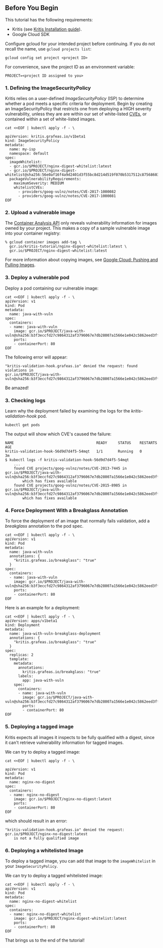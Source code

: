 ## Before You Begin

This tutorial has the following requirements:

- Kritis (see [Kritis Installation guide](install.md)).
- Google Cloud SDK

Configure gcloud for your intended project before continuing. If you do not recall the name, use `gcloud projects list`:

```shell
gcloud config set project <project ID>
```

For convenience, save the project ID as an environment variable:

```shell
PROJECT=<project ID assigned to you>
```
### 1. Defining the ImageSecurityPolicy

Kritis relies on a user-defined *ImageSecurityPolicy* (ISP) to determine whether a pod meets a specific criteria for deployment. Begin by creating an ImageSecurityPolicy that restricts one from deploying a HIGH severity vulnerability,  unless they are are within our set of white-listed [CVEs](https://en.wikipedia.org/wiki/Common_Vulnerabilities_and_Exposures), or contained within a set of white-listed images.

```shell
cat <<EOF | kubectl apply -f - \

apiVersion: kritis.grafeas.io/v1beta1
kind: ImageSecurityPolicy
metadata:
  name: my-isp
  namespace: default
spec:
  imageWhitelist:
  - gcr.io/$PROJECT/nginx-digest-whitelist:latest
  - gcr.io/$PROJECT/nginx-digest-whitelist@sha256:56e0af16f4a9d2401d3f55bc8d214d519f070b5317512c87568603f315a8be72
  packageVulnerabilityRequirements:
    maximumSeverity: MEDIUM
    whitelistCVEs:
      - providers/goog-vulnz/notes/CVE-2017-1000082
      - providers/goog-vulnz/notes/CVE-2017-1000081
EOF
```

### 2. Upload a vulnerable image

The [Container Analysis API](https://cloud.google.com/container-analysis/api/reference/rest/) only reveals vulnerability information for images owned by your project. This makes a copy of a sample vulnerable image into your container registry:

```shell
% gcloud container images add-tag \
  gcr.io/kritis-tutorial/nginx-digest-whitelist:latest \
  gcr.io/$PROJECT/nginx-digest-whitelist:latest
```
For more information about copying images, see [Google Cloud: Pushing and Pulling Images](https://cloud.google.com/container-registry/docs/pushing-and-pulling).

### 3. Deploy a vulnerable pod

Deploy a pod containing our vulnerable image:

```shell
cat <<EOF | kubectl apply -f - \
apiVersion: v1
kind: Pod
metadata:
  name: java-with-vuln
spec:
  containers:
  - name: java-with-vuln
    image: gcr.io/$PROJECT/java-with-vuln@sha256:b3f3eccfd27c9864312af3796067e7db28007a1566e1e042c5862eed3ff1b2c8
    ports:
    - containerPort: 80
EOF
```

The following error will appear:

```shell
"kritis-validation-hook.grafeas.io" denied the request: found violations in
gcr.io/$PROJECT/java-with-vuln@sha256:b3f3eccfd27c9864312af3796067e7db28007a1566e1e042c5862eed3ff1b2c8
```

Be amazed!


### 3. Checking logs

Learn why the deployment failed by examining the logs for the *kritis-validation-hook* pod.
```
kubectl get pods
```

The output will show which CVE's caused the failure:

```
NAME                                      READY     STATUS    RESTARTS   AGE
kritis-validation-hook-56d9d7d4f5-54mqt   1/1       Running   0          3m
$ kubectl logs -f kritis-validation-hook-56d9d7d4f5-54mqt
    ...
    found CVE projects/goog-vulnz/notes/CVE-2013-7445 in gcr.io/$PROJECT/java-with-vuln@sha256:b3f3eccfd27c9864312af3796067e7db28007a1566e1e042c5862eed3ff1b2c8
        which has fixes available
    found CVE projects/goog-vulnz/notes/CVE-2015-8985 in gcr.io/$PROJECT/java-with-vuln@sha256:b3f3eccfd27c9864312af3796067e7db28007a1566e1e042c5862eed3ff1b2c8
        which has fixes available

```

### 4. Force Deployment With a Breakglass Annotation

To force the deployment of an image that normally fails validation, add a *breakglass* annotation to the pod spec.

```shell
cat <<EOF | kubectl apply -f - \
apiVersion: v1
kind: Pod
metadata:
  name: java-with-vuln
  annotations: {
    "kritis.grafeas.io/breakglass": "true"
  }
spec:
  containers:
  - name: java-with-vuln
    image: gcr.io/$PROJECT/java-with-vuln@sha256:b3f3eccfd27c9864312af3796067e7db28007a1566e1e042c5862eed3ff1b2c8
    ports:
    - containerPort: 80
EOF
```

Here is an example for a deployment:
```shell
cat <<EOF | kubectl apply -f - \
apiVersion: apps/v1beta1
kind: Deployment
metadata:
  name: java-with-vuln-breakglass-deployment
  annotations: {
    "kritis.grafeas.io/breakglass": "true"
  }
spec:
  replicas: 2
  template:
    metadata:
      annotations:
        kritis.grafeas.io/breakglass: "true"
      labels:
        app: java-with-vuln
    spec:
      containers:
      - name: java-with-vuln
        image: gcr.io/$PROJECT/java-with-vuln@sha256:b3f3eccfd27c9864312af3796067e7db28007a1566e1e042c5862eed3ff1b2c8
        ports:
        - containerPort: 80
EOF
```

### 5. Deploying a tagged image
Kritis expects all images it inspects to be fully qualified with a digest, since it can't retrieve vulnerability information for tagged images.

We can try to deploy a tagged image:
```shell
cat <<EOF | kubectl apply -f - \

apiVersion: v1
kind: Pod
metadata:
  name: nginx-no-digest
spec:
  containers:
  - name: nginx-no-digest
    image: gcr.io/$PROJECT/nginx-no-digest:latest
    ports:
    - containerPort: 80
EOF
```
which should result in an error:
```shell
"kritis-validation-hook.grafeas.io" denied the request: gcr.io/$PROJECT/nginx-no-digest:latest
    is not a fully qualified image
```

### 6. Deploying a whitelisted Image

To deploy a tagged image, you can add that image to the `imageWhitelist` in your `ImageSecurityPolicy`.

We can try to deploy a tagged whitelisted image:
```shell
cat <<EOF | kubectl apply -f - \
apiVersion: v1
kind: Pod
metadata:
  name: nginx-no-digest-whitelist
spec:
  containers:
  - name: nginx-no-digest-whitelist
    image: gcr.io/$PROJECT/nginx-digest-whitelist:latest
    ports:
    - containerPort: 80
EOF
```
That brings us to the end of the tutorial!
